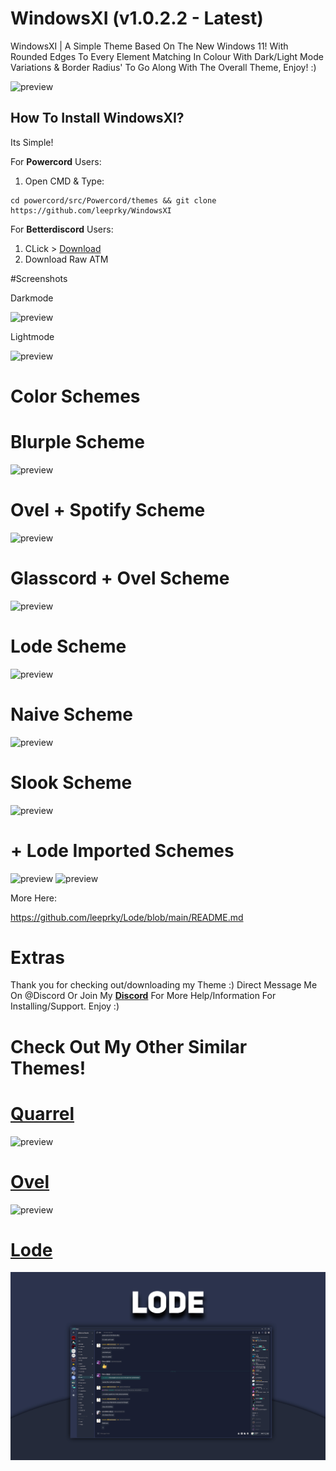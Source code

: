 # WindowsXI (v1.0.2.2 - Latest)
WindowsXI | A Simple Theme Based On The New Windows 11! With Rounded Edges To Every Element Matching In Colour With Dark/Light Mode Variations & Border Radius' To Go Along With The Overall Theme, Enjoy! :)

![preview](https://i.imgur.com/zzlvrdc.png)

## How To Install WindowsXI?

Its Simple!

For **Powercord** Users:

1. Open CMD & Type:

```
cd powercord/src/Powercord/themes && git clone https://github.com/leeprky/WindowsXI
```

For **Betterdiscord** Users:

1. CLick > [Download](https://raw.githubusercontent.com/leeprky/WindowsXI/lode/source/support/betterdiscord/windowsXI.theme.css)
2. Download Raw ATM

#Screenshots

Darkmode

![preview](https://i.imgur.com/lYarXcO.png)

Lightmode

![preview](https://i.imgur.com/ZULLdm4.png)

# Color Schemes

# Blurple Scheme

![preview](https://i.imgur.com/JzJ9IcJ.png)

# Ovel + Spotify Scheme

![preview](https://i.imgur.com/0GkTNbZ.png)

# Glasscord + Ovel Scheme

![preview](https://i.imgur.com/eZOoAai.png)

# Lode Scheme

![preview](https://i.imgur.com/GEzixeH.png)

# Naive Scheme

![preview](https://i.imgur.com/rA5VpKs.png)

# Slook Scheme

![preview](https://i.imgur.com/yRPjXYZ.png)

# + Lode Imported Schemes

![preview](https://i.imgur.com/WdM3Nkv.png)
![preview](https://i.imgur.com/VCnZ68Z.png)

More Here:

https://github.com/leeprky/Lode/blob/main/README.md

# Extras 

Thank you for checking out/downloading my Theme :)
Direct Message Me On @Discord Or Join My **[Discord](https://discord.gg/Ff3rqAYB89)** For More Help/Information For Installing/Support. Enjoy :)

# Check Out My Other Similar Themes!

# **[Quarrel](https://github.com/leeprky/Quarrel)**
![preview](https://camo.githubusercontent.com/f65b3dfef1529b172f324d59223aace8bd5b24fbbc3120c265db848224ab53c8/68747470733a2f2f692e696d6775722e636f6d2f51686832526e552e6a7067)

# **[Ovel](https://github.com/leeprky/Ovel)**
![preview](https://camo.githubusercontent.com/a42ac5b90609f79eb3cd117b6ba55351ed970c9c102ff1b37c8092693a36c871/68747470733a2f2f692e696d6775722e636f6d2f5a777543537a632e706e67)

# **[Lode](https://github.com/leeprky/Lode)**
![preview](https://raw.githubusercontent.com/leeprky/Lode/main/default/images/PreviewEdit.jpg)
